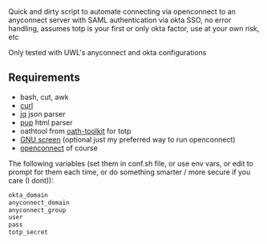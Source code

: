 Quick and dirty script to automate connecting via openconnect to an anyconnect server with SAML authentication via okta SSO, no error handling, assumes totp is your first or only okta factor, use at your own risk, etc

Only tested with UWL's anyconnect and okta configurations

## Requirements
- bash, cut, awk
- [curl](https://curl.se/) 
- [jq](https://jqlang.github.io/jq/) json parser
- [pup](https://github.com/ericchiang/pup) html parser
- oathtool from [oath-toolkit](https://www.nongnu.org/oath-toolkit/) for totp
- [GNU screen](https://www.gnu.org/software/screen/) (optional just my preferred way to run openconnect)
- [openconnect](https://www.infradead.org/openconnect/) of course

The following variables (set them in conf.sh file, or use env vars, or edit to prompt for them each time, or do something smarter / more secure if you care (I dont)):
```sh
okta_domain
anyconnect_domain
anyconnect_group
user
pass
totp_secret
```
